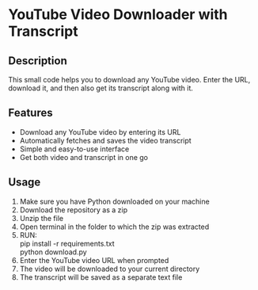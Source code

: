 <h1>YouTube Video Downloader with Transcript</h1>
<h2>Description</h2>
<p>This small code helps you to download any YouTube video. Enter the URL, download it, and then also get its transcript along with it.</p>
<h2>Features</h2>
<ul>
<li>Download any YouTube video by entering its URL</li>
<li>Automatically fetches and saves the video transcript</li>
<li>Simple and easy-to-use interface</li>
<li>Get both video and transcript in one go</li>
</ul>
<h2>Usage</h2>
<ol>
<li>Make sure you have Python downloaded on your machine</li>
<li>Download the repository as a zip</li>
<li>Unzip the file</li>
<li>Open terminal in the folder to which the zip was extracted</li>
<li>RUN:<br> pip install -r requirements.txt<br>python download.py</li>
<li>Enter the YouTube video URL when prompted</li>
<li>The video will be downloaded to your current directory</li>
<li>The transcript will be saved as a separate text file</li>
</ol>

